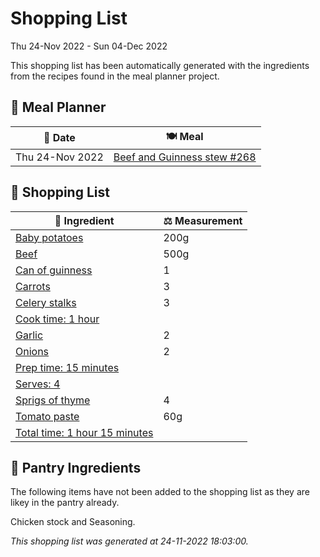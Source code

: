 # Shopping List

Thu 24-Nov 2022 - Sun 04-Dec 2022

This shopping list has been automatically generated with the ingredients from the recipes found in the meal planner project.

## 📅 Meal Planner

|📅 Date| 🍽️ Meal|
|----|----|
|Thu 24-Nov 2022|[Beef and Guinness stew #268](https://github.com/jcallaghan/The-Cookbook/issues/268)|

## 🛒 Shopping List

| 🍌 Ingredient| ⚖️ Measurement|
|----------|-----------|
|[Baby potatoes](https://www.sainsburys.co.uk/gol-ui/SearchResults/Baby%20potatoes)|200g|
|[Beef](https://www.sainsburys.co.uk/gol-ui/SearchResults/Beef)|500g|
|[Can of guinness](https://www.sainsburys.co.uk/gol-ui/SearchResults/Can%20of%20guinness)|1|
|[Carrots](https://www.sainsburys.co.uk/gol-ui/SearchResults/Carrots)|3|
|[Celery stalks](https://www.sainsburys.co.uk/gol-ui/SearchResults/Celery%20stalks)|3|
|[Cook time: 1 hour](https://www.sainsburys.co.uk/gol-ui/SearchResults/Cook%20time:%201%20hour)||
|[Garlic](https://www.sainsburys.co.uk/gol-ui/SearchResults/Garlic)|2|
|[Onions](https://www.sainsburys.co.uk/gol-ui/SearchResults/Onions)|2|
|[Prep time: 15 minutes](https://www.sainsburys.co.uk/gol-ui/SearchResults/Prep%20time:%2015%20minutes)||
|[Serves: 4](https://www.sainsburys.co.uk/gol-ui/SearchResults/Serves:%204)||
|[Sprigs of thyme](https://www.sainsburys.co.uk/gol-ui/SearchResults/Sprigs%20of%20thyme)|4|
|[Tomato paste](https://www.sainsburys.co.uk/gol-ui/SearchResults/Tomato%20paste)|60g|
|[Total time: 1 hour 15 minutes](https://www.sainsburys.co.uk/gol-ui/SearchResults/Total%20time:%201%20hour%2015%20minutes)||

## 🏪 Pantry Ingredients

The following items have not been added to the shopping list as they are likey in the pantry already.

Chicken stock and Seasoning.


_This shopping list was generated at 24-11-2022 18:03:00._